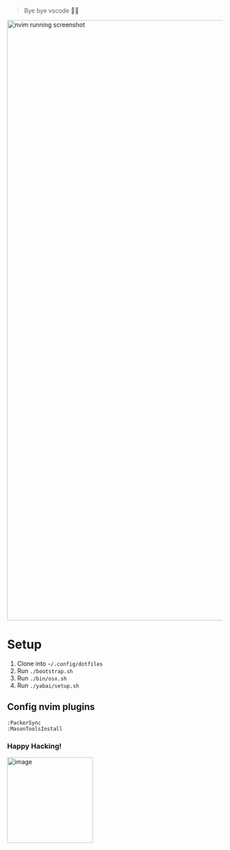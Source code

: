 > Bye bye vscode 👋🏽

<img width="1400" alt="nvim running screenshot" src="https://user-images.githubusercontent.com/27580836/235738484-d57b9e9d-8d7e-42e1-aa05-a5865a70d7ec.png">

# Setup
1. Clone into `~/.config/dotfiles`
2. Run `./bootstrap.sh`
3. Run `./bin/osx.sh`
4. Run `./yabai/setup.sh`

## Config nvim plugins
```vim
:PackerSync
:MasonToolsInstall
```

### Happy Hacking!
<img width="200" alt="image" src="https://media.tenor.com/y2JXkY1pXkwAAAAM/cat-computer.gif">

